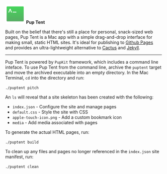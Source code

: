 __![](https://raw.githubusercontent.com/toddheasley/puptent/master/PupTent/Images.xcassets/AppIcon.appiconset/AppIcon-32@2x.png) Pup Tent__

Built on the belief that there's still a place for personal, snack-sized web pages, Pup Tent is a Mac app with a simple drag-and-drop interface for making small, static HTML sites. It's ideal for publishing to [Github Pages](https://pages.github.com) and provides an ultra-lightweight alternative to [Cactus](https://github.com/koenbok/Cactus) and [Jekyll](http://jekyllrb.com).

---

Pup Tent is powered by `PupKit` framework, which includes a command line inteface. To use Pup Tent from the command line, archive the `puptent` target and move the archived executable into an empty directory. In the Mac Terminal, `cd` into the directory and run:

`./puptent pitch`

An `ls` will reveal that a site skeleton has been created with the following:

* `index.json` - Configure the site and manage pages
* `default.css` - Style the site with CSS
* `apple-touch-icon.png` - Add a custom bookmark icon 
* `media` - Add media associated with pages

To generate the actual HTML pages, run:

`./puptent build`

To clean up any files and pages no longer referenced in the `index.json` site manifest, run:

`./puptent clean`